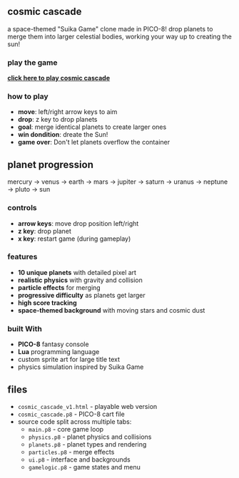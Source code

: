 ## cosmic cascade

a space-themed "Suika Game" clone made in PICO-8! drop planets to merge them into larger celestial bodies, working your way up to creating the sun!

### play the game

**[click here to play cosmic cascade](https://haileystewart.github.io/cosmic_cascade/cosmic_cascade_v1.html)**

### how to play

- **move**: left/right arrow keys to aim
- **drop**: z key to drop planets
- **goal**: merge identical planets to create larger ones
- **win dondition**: dreate the Sun!
- **game over**: Don't let planets overflow the container

## planet progression

mercury → venus → earth → mars → jupiter → saturn → uranus → neptune → pluto → sun

### controls

- **arrow keys**: move drop position left/right
- **z key**: drop planet
- **x key**: restart game (during gameplay)

### features

- **10 unique planets** with detailed pixel art
- **realistic physics** with gravity and collision
- **particle effects** for merging
- **progressive difficulty** as planets get larger
- **high score tracking**
- **space-themed background** with moving stars and cosmic dust

### built With

- **PICO-8** fantasy console
- **Lua** programming language
- custom sprite art for large title text
- physics simulation inspired by Suika Game

## files

- `cosmic_cascade_v1.html` - playable web version
- `cosmic_cascade.p8` - PICO-8 cart file
- source code split across multiple tabs:
  - `main.p8` - core game loop
  - `physics.p8` - planet physics and collisions  
  - `planets.p8` - planet types and rendering
  - `particles.p8` - merge effects
  - `ui.p8` - interface and backgrounds
  - `gamelogic.p8` - game states and menu

